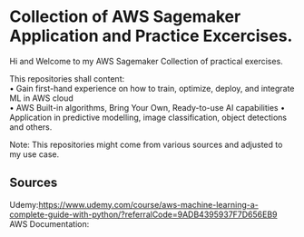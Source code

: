 # Collection of AWS Sagemaker Application and Practice Excercises.

Hi and Welcome to my AWS Sagemaker Collection of practical exercises.

This repositories shall content:  
• Gain first-hand experience on how to train, optimize, deploy, and integrate ML in AWS cloud  
• AWS Built-in algorithms, Bring Your Own, Ready-to-use AI capabilities
• Application in predictive modelling, image classification, object detections and others.

Note: This repositories might come from various sources and adjusted to my use case.

## Sources

Udemy:https://www.udemy.com/course/aws-machine-learning-a-complete-guide-with-python/?referralCode=9ADB4395937F7D656EB9  
AWS Documentation:
